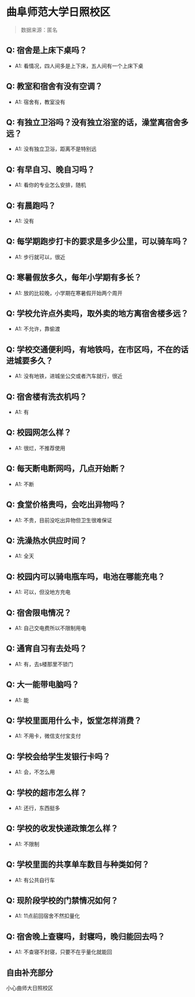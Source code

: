 # 曲阜师范大学日照校区

> 数据来源：匿名

## Q: 宿舍是上床下桌吗？

- A1: 看情况，四人间多是上下床，五人间有一个上床下桌

## Q: 教室和宿舍有没有空调？

- A1: 宿舍有，教室没有

## Q: 有独立卫浴吗？没有独立浴室的话，澡堂离宿舍多远？

- A1: 没有独立卫浴，距离不是特别远

## Q: 有早自习、晚自习吗？

- A1: 看你的专业怎么安排，随机

## Q: 有晨跑吗？

- A1: 没有

## Q: 每学期跑步打卡的要求是多少公里，可以骑车吗？

- A1: 步行就可以，很近

## Q: 寒暑假放多久，每年小学期有多长？

- A1: 放的比较晚，小学期在寒暑假开始两个周开

## Q: 学校允许点外卖吗，取外卖的地方离宿舍楼多远？

- A1: 不允许，靠偷渡

## Q: 学校交通便利吗，有地铁吗，在市区吗，不在的话进城要多久？

- A1: 没有地铁，进城坐公交或者汽车就行，很近

## Q: 宿舍楼有洗衣机吗？

- A1: 有

## Q: 校园网怎么样？

- A1: 很烂，不推荐使用

## Q: 每天断电断网吗，几点开始断？

- A1: 不断

## Q: 食堂价格贵吗，会吃出异物吗？

- A1: 不贵，目前没吃出异物但卫生很难保证

## Q: 洗澡热水供应时间？

- A1: 全天

## Q: 校园内可以骑电瓶车吗，电池在哪能充电？

- A1: 可以，但没地方充电

## Q: 宿舍限电情况？

- A1: 自己交电费所以不限制用电

## Q: 通宵自习有去处吗？

- A1: 有，去s楼那里不锁门

## Q: 大一能带电脑吗？

- A1: 能

## Q: 学校里面用什么卡，饭堂怎样消费？

- A1: 不用卡，微信支付宝支付

## Q: 学校会给学生发银行卡吗？

- A1: 会，不怎么用

## Q: 学校的超市怎么样？

- A1: 还行，东西挺多

## Q: 学校的收发快递政策怎么样？

- A1: 不限制

## Q: 学校里面的共享单车数目与种类如何？

- A1: 有公共自行车

## Q: 现阶段学校的门禁情况如何？

- A1: 11点前回宿舍不然扣量化

## Q: 宿舍晚上查寝吗，封寝吗，晚归能回去吗？

- A1: 不查寝不封寝，只要不在乎量化就能回

## 自由补充部分

小心曲师大日照校区